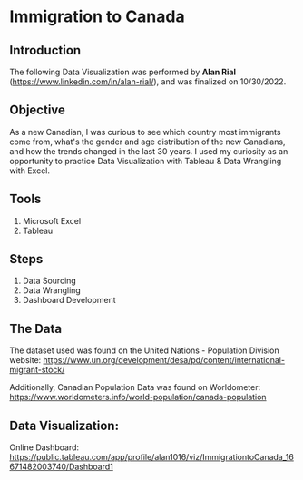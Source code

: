 # Immigration to Canada

## Introduction
The following Data Visualization was performed by **Alan Rial** (https://www.linkedin.com/in/alan-rial/), and was finalized on 10/30/2022. 

## Objective
As a new Canadian, I was curious to see which country most immigrants come from, what's the gender and age distribution of the new Canadians, and how the trends changed in the last 30 years. I used my curiosity as an opportunity to practice Data Visualization with Tableau & Data Wrangling with Excel.

## Tools
1) Microsoft Excel
2) Tableau 

## Steps
1) Data Sourcing
2) Data Wrangling
3) Dashboard Development

## The Data
The dataset used was found on the United Nations - Population Division website: https://www.un.org/development/desa/pd/content/international-migrant-stock/

Additionally, Canadian Population Data was found on Worldometer: https://www.worldometers.info/world-population/canada-population

## Data Visualization:
Online Dashboard: https://public.tableau.com/app/profile/alan1016/viz/ImmigrationtoCanada_16671482003740/Dashboard1
